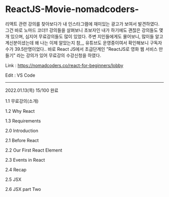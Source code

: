 # ReactJS-Movie-nomadcoders-

리액트 관련 강의를 찾아보다가 내 인스타그램에 재미있는 광고가 보여서 발견하였다. 그건 바로 노마드 코더!!
강의들을 살펴보니 초보자인 내가 하기에도 괜찮은 강의들도 몇개 있으며, 심지어 무료강의들도 많이 있었다.
주변 지인들에게도 물어보니, 많이들 알고 계신분이셨는데 왜 나는 이제 알았는지 참,,, 유튜브도 운영중이여서 확인해보니 구독자수가 39.5만명이었다..
바로 React JS에서 초급단계인 "ReactJS로 영화 웹 서비스 만들기" 라는 강의가 있어 무료강의 수강신청을 하였다.

Link : https://nomadcoders.co/react-for-beginners/lobby

Edit : VS Code

------------------------------------------------------------------------------------------------------------------------------------
2022.01.13(목) 15/100 완료

1.1 무료강의(소개)

1.2 Why React

1.3 Requirements

2.0 Introduction

2.1 Before React

2.2 Our First React Element

2.3 Events in React

2.4 Recap

2.5 JSX

2.6 JSX part Two
